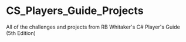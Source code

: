 # CS_Players_Guide_Projects
All of the challenges and projects from RB Whitaker's C# Player's Guide (5th Edition)
